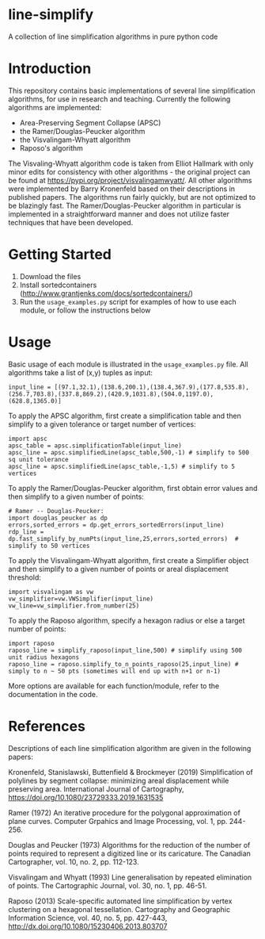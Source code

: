 # line-simplify
A collection of line simplification algorithms in pure python code

# Introduction
This repository contains basic implementations of several line simplification algorithms, for use in research and teaching. Currently the following algorithms are implemented:
- Area-Preserving Segment Collapse (APSC)
- the Ramer/Douglas-Peucker algorithm
- the Visvalingam-Whyatt algorithm
- Raposo's algorithm  

The Visvaling-Whyatt algorithm code is taken from Elliot Hallmark with only minor edits for consistency with other algorithms - the original project can be found at https://pypi.org/project/visvalingamwyatt/. All other algorithms were implemented by Barry Kronenfeld based on their descriptions in published papers. The algorithms run fairly quickly, but are not optimized to be blazingly fast. The Ramer/Douglas-Peucker algorithm in particular is implemented in a straightforward manner and does not utilize faster techniques that have been developed.

# Getting Started
1. Download the files
2. Install sortedcontainers (http://www.grantjenks.com/docs/sortedcontainers/)
3. Run the `usage_examples.py` script for examples of how to use each module, or follow the instructions below

# Usage
Basic usage of each module is illustrated in the `usage_examples.py` file. All algorithms take a list of (x,y) tuples as input:

```
input_line = [(97.1,32.1),(138.6,200.1),(138.4,367.9),(177.8,535.8),(256.7,703.8),(337.8,869.2),(420.9,1031.8),(504.0,1197.0),(628.8,1365.0)]
```

To apply the APSC algorithm, first create a simplification table and then simplify to a given tolerance or target number of vertices:
```
import apsc
apsc_table = apsc.simplificationTable(input_line) 
apsc_line = apsc.simplifiedLine(apsc_table,500,-1) # simplify to 500 sq unit tolerance
apsc_line = apsc.simplifiedLine(apsc_table,-1,5) # simplify to 5 vertices

```

To apply the Ramer/Douglas-Peucker algorithm, first obtain error values and then simplify to a given number of points:
```
# Ramer -- Douglas-Peucker:
import douglas_peucker as dp
errors,sorted_errors = dp.get_errors_sortedErrors(input_line) 
rdp_line = dp.fast_simplify_by_numPts(input_line,25,errors,sorted_errors)  # simplify to 50 vertices

```

To apply the Visvalingam-Whyatt algorithm, first create a Simplifier object and then simplify to a given number of points or areal displacement threshold:
```
import visvalingam as vw 
vw_simplifier=vw.VWSimplifier(input_line) 
vw_line=vw_simplifier.from_number(25)
```

To apply the Raposo algorithm, specify a hexagon radius or else a target number of points:
```
import raposo
raposo_line = simplify_raposo(input_line,500) # simplify using 500 unit radius hexagons
raposo_line = raposo.simplify_to_n_points_raposo(25,input_line) # simply to n ~ 50 pts (sometimes will end up with n+1 or n-1)

```
More options are available for each function/module, refer to the documentation in the code.

# References
Descriptions of each line simplification algorithm are given in the following papers:

Kronenfeld, Stanislawski, Buttenfield & Brockmeyer (2019) Simplification of polylines by segment collapse: minimizing areal displacement while preserving area. International Journal of Cartography, https://doi.org/10.1080/23729333.2019.1631535

Ramer (1972) An iterative procedure for the polygonal approximation of plane curves. Computer Grpahics and Image Processing, vol. 1, pp. 244-256.

Douglas and Peucker (1973) Algorithms for the reduction of the number of points required to represent a digitized line or its caricature. The Canadian Cartographer, vol. 10, no. 2, pp. 112-123.

Visvalingam and Whyatt (1993) Line generalisation by repeated elimination of points. The Cartographic Journal, vol. 30, no. 1, pp. 46-51.

Raposo (2013) Scale-specific automated line simplification by vertex clustering on a hexagonal tessellation. Cartography and Geographic Information Science, vol. 40, no. 5, pp. 427-443, http://dx.doi.org/10.1080/15230406.2013.803707
